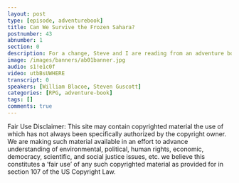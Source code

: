 ```yaml
---
layout: post
type: [episode, adventurebook]
title: Can We Survive the Frozen Sahara?
postnumber: 43
abnumber: 1
section: 0
description: For a change, Steve and I are reading from an adventure book in which you can choose your own path&colon; "Heart of Ice" by Dave Morris. Not only are there many ways to die, but there are multiple possible outcomes of the overall story. Follow us on an adventure of travelling through treacherous terrotories including the icy desert of futuristic Northern Africa.
image: /images/banners/ab01banner.jpg
audio: s1!e1c0f
video: utbBsUWHERE
transcript: 0
speakers: [William Blacoe, Steven Guscott]
categories: [RPG, adventure-book]
tags: []
comments: true
---
```

Fair Use Disclaimer:
This site may contain copyrighted material the use of which has not always been specifically authorized by the copyright owner. We are making such material available in an effort to advance understanding of environmental, political, human rights, economic, democracy, scientific, and social justice issues, etc. we believe this constitutes a ‘fair use’ of any such copyrighted material as provided for in section 107 of the US Copyright Law.